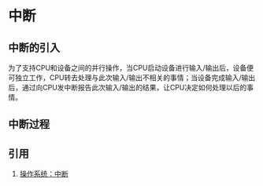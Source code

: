 # 中断

## 中断的引入

为了支持CPU和设备之间的并行操作，当CPU启动设备进行输入/输出后，设备便可独立工作，CPU转去处理与此次输入/输出不相关的事情；当设备完成输入/输出后，通过向CPU发中断报告此次输入/输出的结果，让CPU决定如何处理以后的事情。

## 中断过程

## 引用

1. [操作系统：中断](https://www.jianshu.com/p/8c26d20bab33)
